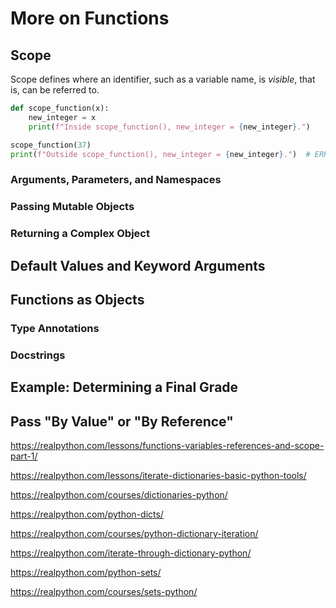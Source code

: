  # More on Functions

## Scope

 Scope defines where an identifier, such as a variable name, is _visible_, that is, can be referred to.

```python
def scope_function(x):
    new_integer = x
    print(f"Inside scope_function(), new_integer = {new_integer}.")

scope_function(37)
print(f"Outside scope_function(), new_integer = {new_integer}.")  # ERROR
```

### Arguments, Parameters, and Namespaces

### Passing Mutable Objects

### Returning a Complex Object

## Default Values and Keyword Arguments

## Functions as Objects

### Type Annotations

### Docstrings

## Example: Determining a Final Grade

## Pass "By Value" or "By Reference"

https://realpython.com/lessons/functions-variables-references-and-scope-part-1/

https://realpython.com/lessons/iterate-dictionaries-basic-python-tools/

https://realpython.com/courses/dictionaries-python/

https://realpython.com/python-dicts/

https://realpython.com/courses/python-dictionary-iteration/

https://realpython.com/iterate-through-dictionary-python/

https://realpython.com/python-sets/

https://realpython.com/courses/sets-python/
